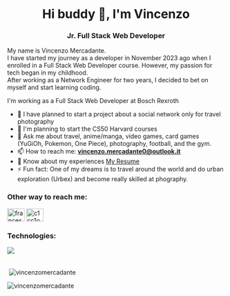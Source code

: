 <h1 align="center">Hi buddy 👋, I'm Vincenzo</h1>
<h3 align="center">Jr. Full Stack Web Developer</h3>

<p>My name is Vincenzo Mercadante. <br/>I have started my journey as a developer in November 2023 ago when I enrolled in a Full Stack Web Developer course. However, my passion for tech began in my childhood. <br/> After working as a Network Engineer for two years, I decided to bet on myself and start learning coding.</p>

<p>I'm working as a Full Stack Web Developer at Bosch Rexroth</p>

- 🔭 I have planned to start a project about a social network only for travel photography 
- 🌱 I'm planning to start the CS50 Harvard courses
- 💬 Ask me about travel, anime/manga, video games, card games (YuGiOh, Pokemon, One Piece), photography, football, and the gym.
- 📫 How to reach me: **vincenzo.mercadante0@outlook.it**
- 📄 Know about my experiences <a href="https://drive.google.com/file/d/1-ciyq3OqaAtkqjaqZYOH8-XmlbuZwB5N/view?usp=sharing" target="blank">My Resume</a>
- ⚡ Fun fact: One of my dreams is to travel around the world and do urban exploration (Urbex) and become really skilled at phography.

<h3>Other way to reach me:</h3>
<p align="left">
<a href="https://www.linkedin.com/in/vincenzo-mercadante-262357211/" target="blank"><img align="center" src="https://raw.githubusercontent.com/rahuldkjain/github-profile-readme-generator/master/src/images/icons/Social/linked-in-alt.svg" alt="francesco-falanga-52b523232" height="30" width="40" /></a>
<a href="https://www.instagram.com/mercacenzo/" target="blank"><img align="center" src="https://raw.githubusercontent.com/rahuldkjain/github-profile-readme-generator/master/src/images/icons/Social/instagram.svg" alt="c1cc1o__/" height="30" width="40" /></a>
</p>

<h3>Technologies:</h3>
<p>
    <img align="left" src="https://skillicons.dev/icons?i=html,css,bootstrap,sass,js,typescript,react,redux,vue,mysql,php,laravel,cs,dotnet,postman,git,figma">
</p>

<br/><br>

<p>&nbsp;<img align="center" src="https://github-readme-stats.vercel.app/api?username=vincenzomercadante&show_icons=true&locale=en" alt="vincenzomercadante" /></p>

<p><img align="center" src="https://github-readme-streak-stats.herokuapp.com/?user=vincenzomercadante&" alt="vincenzomercadante" /></p>
